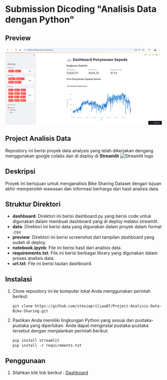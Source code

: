 # Submission Dicoding "Analisis Data dengan Python"

## Preview
![Bike Sharing Dashboard Streamlit Preview](https://github.com/steviapriliaa87/steviapriliaa87-Project-Analisis-Data-Bike-Sharing/blob/639d9c804ee159b333f1d48e04c6db2a3402aa16/preview/preview%201.png)

## Project Analisis Data

Repository ini berisi proyek data analysis yang telah dikerjakan dengang menggunakan google colabs dan di deploy di **Streamlit** <img src="https://user-images.githubusercontent.com/7164864/217935870-c0bc60a3-6fc0-4047-b011-7b4c59488c91.png" alt="Streamlit logo"></img>

## Deskripsi

Proyek ini bertujuan untuk menganalisis Bike Sharing Dataset dengan tujuan akhir memperoleh wawasan dan informasi berharga dari hasil analisis data.

## Struktur Direktori

- **dashboard**: Direktori ini berisi dashboard.py yang berisi code untuk digunakan dalam membuat dashboard yang di deploy melalui streamlit.
- **data**: Direktori ini berisi data yang digunakan dalam proyek dalam format .csv
- **preview**: Direktori ini berisi screenshot dari tampilan dashboard yang sudah di deploy.
- **notebook.ipynb**: File ini berisi hasil dari analisis data.
- **requirements.txt**: File ini berisi berbagai library yang digunakan dalam proses analisis data.
- **url.txt**: File ini berisi tautan dashboard.


## Instalasi

1. Clone repository ini ke komputer lokal Anda menggunakan perintah berikut:

   ```shell
   git clone https://github.com/steviapriliaa87/Project-Analisis-Data-Bike-Sharing.git
   ```

2. Pastikan Anda memiliki lingkungan Python yang sesuai dan pustaka-pustaka yang diperlukan. Anda dapat menginstal pustaka-pustaka tersebut dengan menjalankan perintah berikut:

    ```shell
    pip install streamlit
    pip install -r requirements.txt
    ```

## Penggunaan
1. Silahkan klik link berikut : [Dashboard](https://dashboardbikeanalysis.streamlit.app/)

